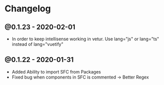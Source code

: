 # Changelog

## @0.1.23 - 2020-02-01

- In order to keep intellisense working in vetur. Use lang="js" or lang="ts" instead of lang="vuetify"
## @0.1.22 - 2020-01-31

- Added Ability to import SFC from Packages
- Fixed bug when components in SFC is commented -> Better Regex